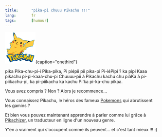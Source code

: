 ```yaml
---
title:      "pika-pi chuuu Pikachu !!!"
lang:       fr
tags:       [humour]
---
```


![](pokemon.png){caption="onethird"}

pika Pika-chu-pi-i Pika-pika, Pi piépii pii pika-pi Pi-iéPipi ? ka pipi Kaaa pikachu pi-pi-kaaa-chu-pi Chuuuu-pii à Pikachu kachu chu piâKa à pi-piikachu-pi, ka pi-piikachu ka kachu Pi'ka pi-ka-chu pikaa.

Vous avez compris ? Non ? Alors je recommence…

Vous connaissez Pikachu, le héros des fameux [Pokemons](http://www.pokemon.com/) qui abrutissent les gamins ?

Et bien vous pouvez maintenant apprendre à parler comme lui grâce à [Pikachizer](http://pikachize.eye-of-newt.com/), un traducteur en ligne d'un nouveau genre.

Y'en a vraiment qui s'occupent comme ils peuvent… et c'est tant mieux !!! :)
